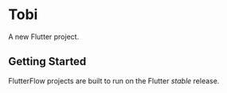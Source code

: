 # Tobi

A new Flutter project.

## Getting Started

FlutterFlow projects are built to run on the Flutter _stable_ release.
